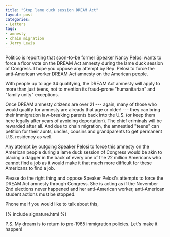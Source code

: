 ```yaml
---
title: "Stop lame duck session DREAM Act"
layout: post
categories:
- Letters
tags:
- amnesty
- chain migration
- Jerry Lewis
---
```


Politico is reporting that soon-to-be former Speaker Nancy Pelosi wants to force a floor vote on the DREAM Act amnesty during the lame duck session of Congress. I hope you oppose any attempt by Rep. Pelosi to force the anti-American worker DREAM Act amnesty on the American people.

With people up to age 34 qualifying, the DREAM Act amnesty will apply to more than just teens, not to mention its fraud-prone "humanitarian" and "family unity" exceptions.

Once DREAM amnesty citizens are over 21 --- again, many of those who would qualify for amnesty are already that age or older! --- they can bring their immigration law-breaking parents back into the U.S. (or keep them here legally after years of avoiding deportation). The chief criminals will be rewarded after all. And due to chain migration, the amnestied "teens" can petition for their aunts, uncles, cousins and grandparents to get permanent U.S. residency as well.

Any attempt by outgoing Speaker Pelosi to force this amnesty on the American people during a lame duck session of Congress would be akin to placing a dagger in the back of every one of the 22 million Americans who cannot find a job as it would make it that much more difficult for these Americans to find a job.

Please do the right thing and oppose Speaker Pelosi's attempts to force the DREAM Act amnesty through Congress. She is acting as if the November 2nd elections never happened and her anti-American worker, anti-American student actions must be stopped.

Phone me if you would like to talk about this,

{% include signature.html %}

P.S. My dream is to return to pre-1965 immigration policies. Let's make it happen!
